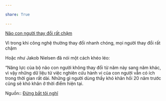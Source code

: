 ---  
share: True  
---  
[Não con người thay đổi rất chậm](N%C3%A3o%20con%20ng%C6%B0%E1%BB%9Di%20thay%20%C4%91%E1%BB%95i%20r%E1%BA%A5t%20ch%E1%BA%ADm.md)  
Vì trong khi công nghệ thường thay đổi nhanh chóng, mọi người thay đổi rất chậm  
Hoặc như Jakob Nielsen đã nói một cách khéo léo:  
“Năng lực của bộ não con người không thay đổi từ năm này sang năm khác, vì vậy những dữ liệu từ việc nghiên cứu hành vi của con người vẫn có ích trong thời gian rất dài. Những gì người dùng thấy khó khăn hồi 20 năm trước cũng sẽ khó khăn ở thời điểm hiện tại.  
  
Nguồn:: [Đừng bắt tôi nghĩ](../../%CE%9E%20Ngu%E1%BB%93n/%C4%90%E1%BB%ABng%20b%E1%BA%AFt%20t%C3%B4i%20ngh%C4%A9.md)  
